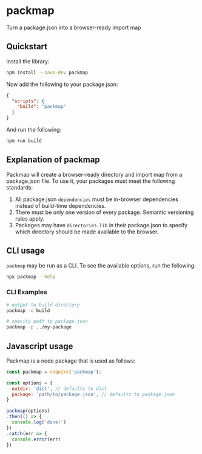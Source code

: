 # packmap
Turn a package.json into a browser-ready import map

## Quickstart

Install the library:
```sh
npm install --save-dev packmap
```

Now add the following to your package.json:
```json
{
  "scripts": {
    "build": "packmap"
  }
}
```

And run the following:
```sh
npm run build
```

## Explanation of packmap
Packmap will create a browser-ready directory and import map from a package.json file. To use it, your packages must meet the following standards:

1. All package.json `dependencies` must be in-browser dependencies instead of build-time dependencies.
2. There must be only one version of every package. Semantic versioning rules apply.
3. Packages may have `directories.lib` in their package.json to specify which directory should be made available to the browser. 

## CLI usage
`packmap` may be run as a CLI. To see the available options, run the following:

```sh
npx packmap --help
```

### CLI Examples
```sh
# output to build directory
packmap -o build

# specify path to package.json
packmap -p ../my-package
```

## Javascript usage
Packmap is a node package that is used as follows:

```js
const packmap = require('packmap');

const options = {
  outdir: 'dist', // defaults to dist
  package: 'path/to/package.json', // defaults to package.json
}

packmap(options)
.then(() => {
  console.log('done!')
})
.catch(err => {
  console.error(err)
})
```